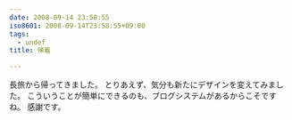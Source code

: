 ```yaml
---
date: 2008-09-14 23:58:55
iso8601: 2008-09-14T23:58:55+09:00
tags:
  - undef
title: 帰着

---
```


長旅から帰ってきました。
とりあえず、気分も新たにデザインを変えてみました。
こういうことが簡単にできるのも、ブログシステムがあるからこそですね。
感謝です。
    	